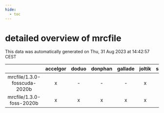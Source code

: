 ```yaml
---
hide:
  - toc
---
```


detailed overview of mrcfile
============================


This data was automatically generated on Thu, 31 Aug 2023 at 14:42:57 CEST  

| |accelgor|doduo|donphan|gallade|joltik|skitty|swalot|victini|
| :---: | :---: | :---: | :---: | :---: | :---: | :---: | :---: | :---: |
|mrcfile/1.3.0-fosscuda-2020b|x|-|-|-|x|-|-|-|
|mrcfile/1.3.0-foss-2020b|x|x|x|x|x|x|x|x|
